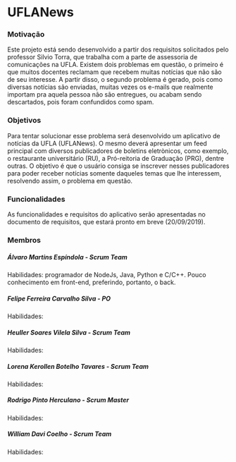 # UFLANews

### Motivação

Este projeto está sendo desenvolvido a partir dos requisitos solicitados pelo professor Silvio Torra, que trabalha com a parte de assessoria de comunicações na UFLA. Existem dois problemas em questão, o primeiro é que muitos docentes reclamam que recebem muitas notícias que não são de seu interesse. A partir disso, o segundo problema é gerado, pois como diversas notícias são enviadas, muitas vezes os e-mails que realmente importam pra aquela pessoa não são entregues, ou acabam sendo descartados, pois foram confundidos como spam.

### Objetivos

Para tentar solucionar esse problema será desenvolvido um aplicativo de notícias da UFLA (UFLANews). O mesmo deverá apresentar um feed principal com diversos publicadores de boletins eletrònicos, como exemplo, o restaurante universitário (RU), a Pró-reitoria de Graduação (PRG), dentre outras. O objetivo é que o usuário consiga se inscrever nesses publicadores para poder receber notícias somente daqueles temas que lhe interessem, resolvendo assim, o problema em questão.

### Funcionalidades

As funcionalidades e requisitos do aplicativo serão apresentadas no documento de requisitos, que estará pronto em breve (20/09/2019).

### Membros

##### Álvaro Martins Espíndola - Scrum Team

Habilidades: programador de NodeJs, Java, Python e C/C++. Pouco conhecimento em front-end, preferindo, portanto, o back.

##### Felipe Ferreira Carvalho Silva - PO

Habilidades: 

##### Heuller Soares Vilela Silva - Scrum Team

Habilidades:

##### Lorena Kerollen Botelho Tavares - Scrum Team

Habilidades:

##### Rodrigo Pinto Herculano - Scrum Master

Habilidades:

##### William Davi Coelho - Scrum Team

Habilidades:
